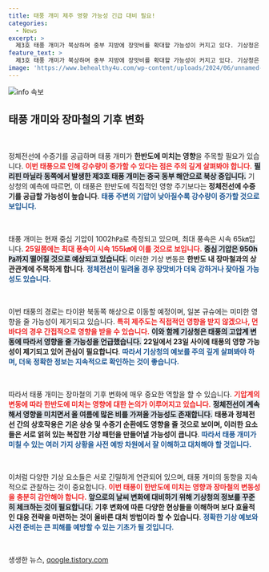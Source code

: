 ```yaml
---
title: 태풍 개미 제주 영향 가능성 긴급 대비 필요!
categories:
  - News
excerpt: >
  제3호 태풍 개미가 북상하며 중부 지방에 장맛비를 확대할 가능성이 커지고 있다. 기상청은 수증기 공급 및 강수량 변동 가능성을 경고하며 주목을 부탁한다. 상황은 22~23일 결정될 전망!
feature_text: >
  제3호 태풍 개미가 북상하며 중부 지방에 장맛비를 확대할 가능성이 커지고 있다. 기상청은 수증기 공급 및 강수량 변동 가능성을 경고하며 주목을 부탁한다. 상황은 22~23일 결정될 전망!
image: 'https://www.behealthy4u.com/wp-content/uploads/2024/06/unnamed-file.png'
---
```


<p><img src="https://www.behealthy4u.com/wp-content/uploads/2024/06/unnamed-file.png" alt="info 속보" /></p>

<h2 data-ke-size="size26">태풍 개미와 장마철의 기후 변화</h2>

<p data-ke-size="size16">&nbsp;</p>

<p>정체전선에 수증기를 공급하며 태풍 개미가 <strong>한반도에 미치는 영향</strong>을 주목할 필요가 있습니다. <b><span style="color: #ee2323;">이번 태풍으로 인해 강수량이 증가할 수 있다는 점은 주의 깊게 살펴봐야 합니다.</span></b> <b><span style="background-color: #21538527;">필리핀 마닐라 동쪽에서 발생한 제3호 태풍 개미는 중국 동부 해안으로 북상 중입니다.</span></b> 기상청의 예측에 따르면, 이 태풍은 한반도에 직접적인 영향 주기보다는 <strong>정체전선에 수증기를 공급할 가능성이 높습니다</strong>. <b><span style="color: #1a5490;">태풍 주변의 기압이 낮아질수록 강수량이 증가할 것으로 보입니다.</span></b></p>

<p data-ke-size="size16">&nbsp;</p>

<p>태풍 개미는 현재 중심 기압이 1002h㎩로 측정되고 있으며, 최대 풍속은 시속 65㎞입니다. <b><span style="color: #ee2323;">25일쯤에는 최대 풍속이 시속 155㎞에 이를 것으로 보입니다.</span></b> <b><span style="background-color: #21538527;">중심 기압은 950h㎩까지 떨어질 것으로 예상되고 있습니다.</span></b> 이러한 기상 변동은 <b>한반도 내 장마철과의 상관관계에 주목하게 합니다</b>. <b><span style="color: #1a5490;">정체전선이 밀려올 경우 장맛비가 더욱 강하거나 잦아질 가능성도 있습니다.</span></b></p>

<p data-ke-size="size16">&nbsp;</p>

<p>이번 태풍의 경로는 타이완 북동쪽 해상으로 이동할 예정이며, 일본 규슈에는 미미한 영향을 줄 가능성이 제기되고 있습니다. <b><span style="color: #ee2323;">특히 제주도는 직접적인 영향을 받지 않겠으나, 먼바다의 경우 간접적으로 영향을 받을 수 있습니다.</span></b> <b><span style="background-color: #21538527;">이와 함께 기상청은 태풍의 고압계 변동에 따라서 영향을 줄 가능성을 언급했습니다.</span></b> <b>22일에서 23일 사이에 태풍의 영향 가능성이 제기되고 있어 관심이 필요합니다</b>. <b><span style="color: #1a5490;">따라서 기상청의 예보를 주의 깊게 살펴봐야 하며, 더욱 정확한 정보는 지속적으로 확인하는 것이 좋습니다.</span></b></p>

<p data-ke-size="size16">&nbsp;</p>

<p>따라서 태풍 개미는 장마철의 기후 변화에 매우 중요한 역할을 할 수 있습니다. <b><span style="color: #ee2323;">기압계의 변동에 따라 한반도에 미치는 영향에 대한 논의가 이루어지고 있습니다.</span></b> <b><span style="background-color: #21538527;">정체전선이 계속해서 영향을 미치면서 올 여름에 많은 비를 가져올 가능성도 존재합니다.</span></b> <b>태풍과 정체전선 간의 상호작용은 기온 상승 및 수증기 순환에도 영향을 줄 것으로 보이며, 이러한 요소들은 서로 얽혀 있는 복잡한 기상 패턴을 만들어낼 가능성이 큽니다</b>. <b><span style="color: #1a5490;">따라서 태풍 개미가 미칠 수 있는 여러 가지 상황을 사전 예방 차원에서 잘 이해하고 대처해야 할 것입니다.</span></b></p>

<p data-ke-size="size16">&nbsp;</p>

<p>이처럼 다양한 기상 요소들은 서로 긴밀하게 연관되어 있으며, 태풍 개미의 동향을 지속적으로 관찰하는 것이 중요합니다. <b><span style="color: #ee2323;">이번 태풍이 한반도에 미치는 영향과 장마철의 변동성을 충분히 감안해야 합니다.</span></b> <b><span style="background-color: #21538527;">앞으로의 날씨 변화에 대비하기 위해 기상청의 정보를 꾸준히 체크하는 것이 필요합니다.</span></b> <b>기후 변화에 따른 다양한 현상들을 이해하며 보다 효율적인 대응 전략을 마련하는 것이 올바른 대처 방법이라 할 수 있습니다</b>. <b><span style="color: #1a5490;">정확한 기상 예보와 사전 준비는 큰 피해를 예방할 수 있는 기초가 될 것입니다.</span></b></p>

<p data-ke-size="size16">&nbsp;</p>
생생한 뉴스, <a href="https://qoogle.tistory.com" rel="dofollow">qoogle.tistory.com</a>


